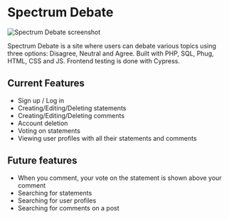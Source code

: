 # Spectrum Debate

<img src="https://github.com/Laptop-Salad/SpectrumDebate/assets/80591698/d869181f-c9b2-4c73-9561-c7c2cfcb17d2" alt="Spectrum Debate screenshot">

Spectrum Debate is a site where users can debate various topics using three options: Disagree, Neutral and Agree. Built with PHP, SQL, Phug, HTML, CSS and JS. Frontend testing is done with Cypress.

## Current Features
- Sign up / Log in
- Creating/Editing/Deleting statements
- Creating/Editing/Deleting comments
- Account deletion
- Voting on statements
- Viewing user profiles with all their statements and comments

## Future features
- When you comment, your vote on the statement is shown above your comment
- Searching for statements
- Searching for user profiles
- Searching for comments on a post
